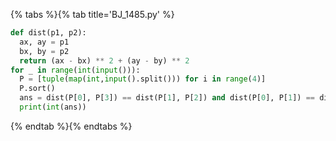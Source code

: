 {% tabs %}{% tab title='BJ_1485.py' %}

```py
def dist(p1, p2):
  ax, ay = p1
  bx, by = p2
  return (ax - bx) ** 2 + (ay - by) ** 2
for _ in range(int(input())):
  P = [tuple(map(int,input().split())) for i in range(4)]
  P.sort()
  ans = dist(P[0], P[3]) == dist(P[1], P[2]) and dist(P[0], P[1]) == dist(P[0], P[2])
  print(int(ans))
```

{% endtab %}{% endtabs %}
